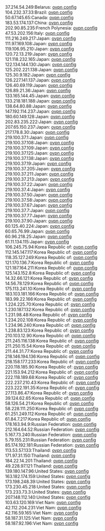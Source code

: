 37.214.54.249:Belarus: [ovpn config](vpn/37_214_54_249.ovpn)  
104.232.37.33:Brazil: [ovpn config](vpn/104_232_37_33.ovpn)  
50.67.145.65:Canada: [ovpn config](vpn/50_67_145_65.ovpn)  
183.53.174.137:China: [ovpn config](vpn/183_53_174_137.ovpn)  
202.90.85.235:French Polynesia: [ovpn config](vpn/202_90_85_235.ovpn)  
47.53.202.156:Italy: [ovpn config](vpn/47_53_202_156.ovpn)  
111.216.249.217:Japan: [ovpn config](vpn/111_216_249_217.ovpn)  
111.97.169.108:Japan: [ovpn config](vpn/111_97_169_108.ovpn)  
119.106.95.210:Japan: [ovpn config](vpn/119_106_95_210.ovpn)  
120.72.13.219:Japan: [ovpn config](vpn/120_72_13_219.ovpn)  
121.118.232.165:Japan: [ovpn config](vpn/121_118_232_165.ovpn)  
122.134.144.130:Japan: [ovpn config](vpn/122_134_144_130.ovpn)  
125.202.221.138:Japan: [ovpn config](vpn/125_202_221_138.ovpn)  
125.30.9.182:Japan: [ovpn config](vpn/125_30_9_182.ovpn)  
126.227.141.137:Japan: [ovpn config](vpn/126_227_141_137.ovpn)  
126.40.69.119:Japan: [ovpn config](vpn/126_40_69_119.ovpn)  
126.89.21.36:Japan: [ovpn config](vpn/126_89_21_36.ovpn)  
133.165.144.45:Japan: [ovpn config](vpn/133_165_144_45.ovpn)  
133.218.181.188:Japan: [ovpn config](vpn/133_218_181_188.ovpn)  
138.64.80.88:Japan: [ovpn config](vpn/138_64_80_88.ovpn)  
147.192.114.237:Japan: [ovpn config](vpn/147_192_114_237.ovpn)  
180.60.149.128:Japan: [ovpn config](vpn/180_60_149_128.ovpn)  
202.83.235.222:Japan: [ovpn config](vpn/202_83_235_222.ovpn)  
207.65.150.237:Japan: [ovpn config](vpn/207_65_150_237.ovpn)  
217.178.8.30:Japan: [ovpn config](vpn/217_178_8_30.ovpn)  
219.100.37.1:Japan: [ovpn config](vpn/219_100_37_1.ovpn)  
219.100.37.108:Japan: [ovpn config](vpn/219_100_37_108.ovpn)  
219.100.37.109:Japan: [ovpn config](vpn/219_100_37_109.ovpn)  
219.100.37.125:Japan: [ovpn config](vpn/219_100_37_125.ovpn)  
219.100.37.138:Japan: [ovpn config](vpn/219_100_37_138.ovpn)  
219.100.37.19:Japan: [ovpn config](vpn/219_100_37_19.ovpn)  
219.100.37.205:Japan: [ovpn config](vpn/219_100_37_205.ovpn)  
219.100.37.211:Japan: [ovpn config](vpn/219_100_37_211.ovpn)  
219.100.37.213:Japan: [ovpn config](vpn/219_100_37_213.ovpn)  
219.100.37.22:Japan: [ovpn config](vpn/219_100_37_22.ovpn)  
219.100.37.4:Japan: [ovpn config](vpn/219_100_37_4.ovpn)  
219.100.37.50:Japan: [ovpn config](vpn/219_100_37_50.ovpn)  
219.100.37.58:Japan: [ovpn config](vpn/219_100_37_58.ovpn)  
219.100.37.67:Japan: [ovpn config](vpn/219_100_37_67.ovpn)  
219.100.37.7:Japan: [ovpn config](vpn/219_100_37_7.ovpn)  
219.100.37.77:Japan: [ovpn config](vpn/219_100_37_77.ovpn)  
219.100.37.90:Japan: [ovpn config](vpn/219_100_37_90.ovpn)  
60.125.40.224:Japan: [ovpn config](vpn/60_125_40_224.ovpn)  
60.65.76.99:Japan: [ovpn config](vpn/60_65_76_99.ovpn)  
60.96.218.25:Japan: [ovpn config](vpn/60_96_218_25.ovpn)  
61.11.134.115:Japan: [ovpn config](vpn/61_11_134_115.ovpn)  
106.245.75.94:Korea Republic of: [ovpn config](vpn/106_245_75_94.ovpn)  
112.145.147.117:Korea Republic of: [ovpn config](vpn/112_145_147_117.ovpn)  
118.35.127.249:Korea Republic of: [ovpn config](vpn/118_35_127_249.ovpn)  
121.170.136.7:Korea Republic of: [ovpn config](vpn/121_170_136_7.ovpn)  
121.187.164.211:Korea Republic of: [ovpn config](vpn/121_187_164_211.ovpn)  
125.143.152.8:Korea Republic of: [ovpn config](vpn/125_143_152_8.ovpn)  
14.32.66.121:Korea Republic of: [ovpn config](vpn/14_32_66_121.ovpn)  
14.56.78.129:Korea Republic of: [ovpn config](vpn/14_56_78_129.ovpn)  
175.113.241.10:Korea Republic of: [ovpn config](vpn/175_113_241_10.ovpn)  
183.103.181.166:Korea Republic of: [ovpn config](vpn/183_103_181_166.ovpn)  
183.99.22.166:Korea Republic of: [ovpn config](vpn/183_99_22_166.ovpn)  
1.224.225.70:Korea Republic of: [ovpn config](vpn/1_224_225_70.ovpn)  
1.230.187.132:Korea Republic of: [ovpn config](vpn/1_230_187_132.ovpn)  
1.231.98.48:Korea Republic of: [ovpn config](vpn/1_231_98_48.ovpn)  
1.234.202.108:Korea Republic of: [ovpn config](vpn/1_234_202_108.ovpn)  
1.234.96.240:Korea Republic of: [ovpn config](vpn/1_234_96_240.ovpn)  
1.238.83.123:Korea Republic of: [ovpn config](vpn/1_238_83_123.ovpn)  
210.103.12.90:Korea Republic of: [ovpn config](vpn/210_103_12_90.ovpn)  
211.245.116.138:Korea Republic of: [ovpn config](vpn/211_245_116_138.ovpn)  
211.250.15.54:Korea Republic of: [ovpn config](vpn/211_250_15_54.ovpn)  
211.44.31.77:Korea Republic of: [ovpn config](vpn/211_44_31_77.ovpn)  
218.146.194.136:Korea Republic of: [ovpn config](vpn/218_146_194_136.ovpn)  
218.158.177.233:Korea Republic of: [ovpn config](vpn/218_158_177_233.ovpn)  
220.118.185.90:Korea Republic of: [ovpn config](vpn/220_118_185_90.ovpn)  
221.153.94.212:Korea Republic of: [ovpn config](vpn/221_153_94_212.ovpn)  
222.118.189.68:Korea Republic of: [ovpn config](vpn/222_118_189_68.ovpn)  
222.237.210.43:Korea Republic of: [ovpn config](vpn/222_237_210_43.ovpn)  
223.222.191.35:Korea Republic of: [ovpn config](vpn/223_222_191_35.ovpn)  
27.113.86.47:Korea Republic of: [ovpn config](vpn/27_113_86_47.ovpn)  
39.124.62.65:Korea Republic of: [ovpn config](vpn/39_124_62_65.ovpn)  
58.126.54.21:Korea Republic of: [ovpn config](vpn/58_126_54_21.ovpn)  
58.228.111.250:Korea Republic of: [ovpn config](vpn/58_228_111_250.ovpn)  
61.251.249.112:Korea Republic of: [ovpn config](vpn/61_251_249_112.ovpn)  
61.84.7.217:Korea Republic of: [ovpn config](vpn/61_84_7_217.ovpn)  
178.163.94.9:Russian Federation: [ovpn config](vpn/178_163_94_9.ovpn)  
212.164.64.52:Russian Federation: [ovpn config](vpn/212_164_64_52.ovpn)  
5.167.73.240:Russian Federation: [ovpn config](vpn/5_167_73_240.ovpn)  
5.79.155.231:Russian Federation: [ovpn config](vpn/5_79_155_231.ovpn)  
85.174.192.181:Russian Federation: [ovpn config](vpn/85_174_192_181.ovpn)  
113.53.57.133:Thailand: [ovpn config](vpn/113_53_57_133.ovpn)  
171.97.31.150:Thailand: [ovpn config](vpn/171_97_31_150.ovpn)  
184.22.14.201:Thailand: [ovpn config](vpn/184_22_14_201.ovpn)  
49.228.97.121:Thailand: [ovpn config](vpn/49_228_97_121.ovpn)  
139.180.147.96:United States: [ovpn config](vpn/139_180_147_96.ovpn)  
163.182.174.159:United States: [ovpn config](vpn/163_182_174_159.ovpn)  
173.198.248.39:United States: [ovpn config](vpn/173_198_248_39.ovpn)  
173.230.45.218:United States: [ovpn config](vpn/173_230_45_218.ovpn)  
173.233.73.3:United States: [ovpn config](vpn/173_233_73_3.ovpn)  
207.148.112.140:United States: [ovpn config](vpn/207_148_112_140.ovpn)  
103.63.120.169:Viet Nam: [ovpn config](vpn/103_63_120_169.ovpn)  
42.112.204.231:Viet Nam: [ovpn config](vpn/42_112_204_231.ovpn)  
42.116.59.165:Viet Nam: [ovpn config](vpn/42_116_59_165.ovpn)  
58.187.31.125:Viet Nam: [ovpn config](vpn/58_187_31_125.ovpn)  
58.187.92.196:Viet Nam: [ovpn config](vpn/58_187_92_196.ovpn)  

